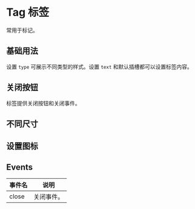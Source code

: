 <script setup>
import tagBase from "./tag-base.vue"
import tagClose from "./tag-close.vue"
import tagSize from "./tag-size.vue"
import tagIcon from "./tag-icon.vue"
</script>


# Tag 标签

常用于标记。

## 基础用法

设置 ```type``` 可展示不同类型的样式。设置 ```text``` 和默认插槽都可以设置标签内容。

<tagBase />

## 关闭按钮

标签提供关闭按钮和关闭事件。

<tagClose />

## 不同尺寸

<tagSize />

## 设置图标

<tagIcon />


## Events

<table>
  <thead>
    <tr>
      <th>事件名</th>
      <th>说明</th>
    </tr>
  </thead>
  <tbody>
    <tr>
      <td>close</td>
      <td>关闭事件。</td>
    </tr>
  </tbody>
</table>
